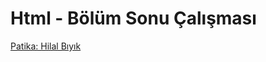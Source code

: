 # Html - Bölüm Sonu Çalışması

<a href="https://app.patika.dev/hilalbiyikk"> Patika: Hilal Bıyık</a>


